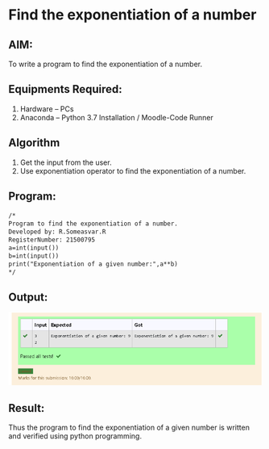 # Find the exponentiation of a number

## AIM:
To write a program to find the exponentiation of a number.

## Equipments Required:
1. Hardware – PCs
2. Anaconda – Python 3.7 Installation / Moodle-Code Runner

## Algorithm
1. Get the input from the user.
2. Use exponentiation operator to find the exponentiation of a number.

## Program:
```
/*
Program to find the exponentiation of a number.
Developed by: R.Someasvar.R
RegisterNumber: 21500795
a=int(input())
b=int(input())
print("Exponentiation of a given number:",a**b)
*/
```

## Output:
![exponentiation of a number](output.png)


## Result:
Thus the program to find the exponentiation of a given number is written and verified using python programming.
